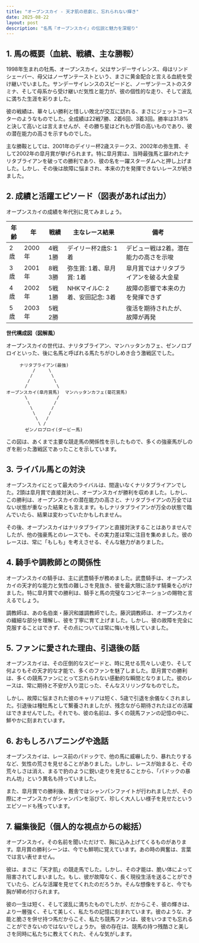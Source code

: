 ```yaml
---
title: "オープンスカイ - 天才肌の悲劇と、忘れられない輝き"
date: 2025-08-22
layout: post
description: "名馬『オープンスカイ』の伝説と魅力を深堀り"
---
```


## 1. 馬の概要（血統、戦績、主な勝鞍）

1998年生まれの牡馬、オープンスカイ。父はサンデーサイレンス、母はリンドシェーバー、母父はノーザンテーストという、まさに黄金配合と言える血統を受け継いでいました。サンデーサイレンスのスピードと、ノーザンテーストのスタミナ、そして母系から受け継いだ気性と能力が、彼の個性的な走り、そして波乱に満ちた生涯を彩りました。

彼の戦績は、華々しい勝利と惜しい敗北が交互に訪れる、まさにジェットコースターのようなものでした。全成績は22戦7勝、2着6回、3着3回。勝率は31.8%と決して高いとは言えませんが、その勝ち星はどれもが質の高いものであり、彼の潜在能力の高さを示すものでした。

主な勝鞍としては、2001年のデイリー杯2歳ステークス、2002年の弥生賞、そして2002年の皐月賞が挙げられます。特に皐月賞は、当時最強馬と謳われたナリタブライアンを破っての勝利であり、彼の名を一躍スターダムへと押し上げました。しかし、その後は故障に悩まされ、本来の力を発揮できないレースが続きました。


## 2. 成績と活躍エピソード（図表があれば出力）

オープンスカイの成績を年代別に見てみましょう。

| 年齢 | 年 | 戦績 | 主なレース結果 | 備考 |
|---|---|---|---|---|
| 2歳 | 2000年 | 4戦1勝 | デイリー杯2歳S: 1着 | デビュー戦は2着。潜在能力の高さを示唆 |
| 3歳 | 2001年 | 8戦3勝 | 弥生賞: 1着、皐月賞: 1着 | 皐月賞ではナリタブライアンを破る大金星 |
| 4歳 | 2002年 | 5戦1勝 | NHKマイルC: 2着、安田記念: 3着 | 故障の影響で本来の力を発揮できず |
| 5歳 | 2003年 | 5戦2勝 |  | 復活を期待されたが、故障が再発 |


**世代構成図（図解風）**

オープンスカイの世代は、ナリタブライアン、マンハッタンカフェ、ゼンノロブロイといった、後に名馬と呼ばれる馬たちがひしめき合う激戦区でした。

```
     ナリタブライアン(最強)
          /     \
         /       \
        /         \
       /           \
オープンスカイ(皐月賞馬)  マンハッタンカフェ(菊花賞馬)
       \           /
        \         /
         \       /
          \     /
           \   /
            \ /
       ゼンノロブロイ(ダービー馬)
```

この図は、あくまで主要な競走馬の関係性を示したもので、多くの強豪馬がしのぎを削った激戦区であったことを示しています。


## 3. ライバル馬との対決

オープンスカイにとって最大のライバルは、間違いなくナリタブライアンでした。2頭は皐月賞で直接対決し、オープンスカイが勝利を収めました。しかし、この勝利は、オープンスカイの潜在能力の高さと、ナリタブライアンの万全ではない状態が重なった結果とも言えます。もしナリタブライアンが万全の状態で臨んでいたら、結果は変わっていたかもしれません。

その後、オープンスカイはナリタブライアンと直接対決することはありませんでしたが、他の強豪馬とのレースでも、その実力差は常に注目を集めました。彼のレースは、常に「もしも」を考えさせる、そんな魅力がありました。


## 4. 騎手や調教師との関係性

オープンスカイの騎手は、主に武豊騎手が務めました。武豊騎手は、オープンスカイの天才的な能力と気性の難しさを見抜き、彼を最大限に活かす騎乗を心がけました。特に皐月賞での勝利は、騎手と馬の完璧なコンビネーションの賜物と言えるでしょう。

調教師は、あの名伯楽・藤沢和雄調教師でした。藤沢調教師は、オープンスカイの繊細な部分を理解し、彼を丁寧に育て上げました。しかし、彼の故障を完全に克服することはできず、その点については常に悔いを残していました。


## 5. ファンに愛された理由、引退後の話

オープンスカイは、その圧倒的なスピードと、時に見せる荒々しい走り、そして何よりもその天才的な才能で、多くのファンを魅了しました。皐月賞での勝利は、多くの競馬ファンにとって忘れられない感動的な瞬間となりました。彼のレースは、常に期待と不安が入り混じった、そんなスリリングなものでした。

しかし、故障に悩まされた彼のキャリアは短く、5歳で引退を余儀なくされました。引退後は種牡馬として繋養されましたが、残念ながら期待されたほどの活躍はできませんでした。それでも、彼の名前は、多くの競馬ファンの記憶の中に、鮮やかに刻まれています。


## 6. おもしろハプニングや逸話

オープンスカイは、レース前のパドックで、他の馬に威嚇したり、暴れたりするなど、気性の荒さを見せることがありました。しかし、レースが始まると、その荒々しさは消え、まるで豹のように鋭い走りを見せることから、「パドックの暴れん坊」という異名も持っていました。

また、皐月賞での勝利後、厩舎ではシャンパンファイトが行われましたが、その際にオープンスカイがシャンパンを浴びて、珍しく大人しい様子を見せたというエピソードも残っています。


## 7. 編集後記（個人的な視点からの総括）

オープンスカイ。その名前を聞いただけで、胸に込み上げてくるものがあります。皐月賞の勝利シーンは、今でも鮮明に覚えています。あの時の興奮は、言葉では言い表せません。

彼は、まさに「天才肌」の競走馬でした。しかし、その才能は、脆い体によって阻害されてしまいました。もし、彼が故障なく、長く現役生活を送ることができていたら、どんな活躍を見せてくれたのだろうか。そんな想像をすると、今でも胸が締め付けられます。

彼の一生は短く、そして波乱に満ちたものでしたが、だからこそ、彼の輝きは、より一層強く、そして美しく、私たちの記憶に刻まれています。彼のような、才能と脆さを併せ持つ馬だからこそ、私たち競馬ファンは、彼をいつまでも忘れることができないのではないでしょうか。  彼の存在は、競馬の持つ残酷さと美しさを同時に私たちに教えてくれた、そんな気がします。
